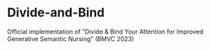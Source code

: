 # Divide-and-Bind
Official implementation of "Divide &amp; Bind Your Attention for Improved Generative Semantic Nursing" (BMVC 2023)
